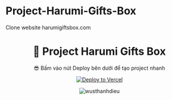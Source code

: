 # Project-Harumi-Gifts-Box
 Clone website harumigiftsbox.com
 <div align="center">

# 📂 Project Harumi Gifts Box
😎 Bấm vào nút Deploy bên dưới để  tạo project nhanh

[![Deploy to Vercel](https://vercel.com/button)](https://vercel.com/import/project?template=https://github.com/WusThanhDieu/Project-Harumi-Gifts-Box)
</div>
<p align="center">
  <img src="https://img.upanh.tv/2025/05/31/Screenshot-2025-05-31-002815.png" alt="wusthanhdieu">
</p>
